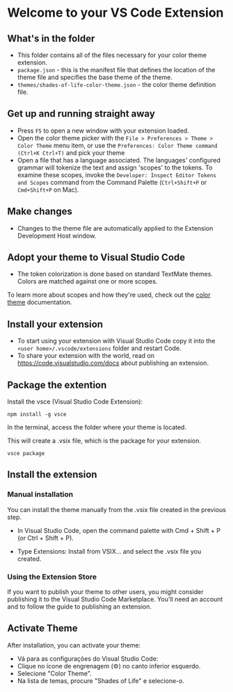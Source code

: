 # Welcome to your VS Code Extension

## What's in the folder

- This folder contains all of the files necessary for your color theme extension.
- `package.json` - this is the manifest file that defines the location of the theme file and specifies the base theme of the theme.
- `themes/shades-of-life-color-theme.json` - the color theme definition file.

## Get up and running straight away

- Press `F5` to open a new window with your extension loaded.
- Open the color theme picker with the `File > Preferences > Theme > Color Theme` menu item, or use the `Preferences: Color Theme command (Ctrl+K Ctrl+T)` and pick your theme
- Open a file that has a language associated. The languages' configured grammar will tokenize the text and assign 'scopes' to the tokens. To examine these scopes, invoke the `Developer: Inspect Editor Tokens and Scopes` command from the Command Palette (`Ctrl+Shift+P` or `Cmd+Shift+P` on Mac).

## Make changes

- Changes to the theme file are automatically applied to the Extension Development Host window.

## Adopt your theme to Visual Studio Code

- The token colorization is done based on standard TextMate themes. Colors are matched against one or more scopes.

To learn more about scopes and how they're used, check out the [color theme](https://code.visualstudio.com/api/extension-guides/color-theme) documentation.

## Install your extension

- To start using your extension with Visual Studio Code copy it into the `<user home>/.vscode/extensions` folder and restart Code.
- To share your extension with the world, read on <https://code.visualstudio.com/docs> about publishing an extension.

## Package the extention

Install the vsce (Visual Studio Code Extension):

```shell
npm install -g vsce
```

In the terminal, access the folder where your theme is located.

This will create a .vsix file, which is the package for your extension.

```shell
vsce package
```

## Install the extension

### Manual installation

You can install the theme manually from the .vsix file created in the previous step.

- In Visual Studio Code, open the command palette with Cmd + Shift + P (or Ctrl + Shift + P).

- Type Extensions: Install from VSIX... and select the .vsix file you created.

### Using the Extension Store

If you want to publish your theme to other users, you might consider publishing it to the Visual Studio Code Marketplace. You'll need an account and to follow the guide to publishing an extension.

## Activate Theme

After installation, you can activate your theme:

- Vá para as configurações do Visual Studio Code:
- Clique no ícone de engrenagem (⚙️) no canto inferior esquerdo.
- Selecione "Color Theme".
- Na lista de temas, procure "Shades of Life" e selecione-o.

